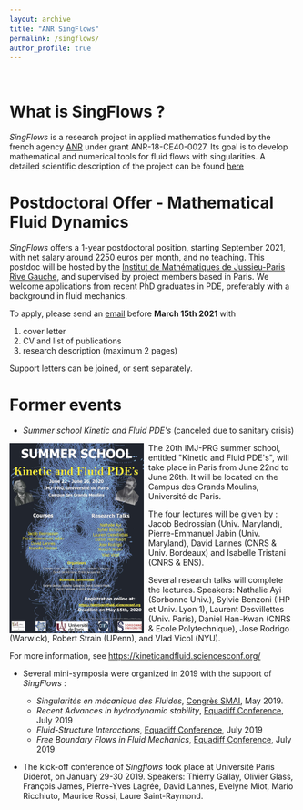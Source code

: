 ```yaml
---
layout: archive
title: "ANR SingFlows"
permalink: /singflows/
author_profile: true
---
```


<br>

What is SingFlows ? 
===
_SingFlows_ is a research project in applied mathematics funded by the french agency [ANR](https://anr.fr/) under grant ANR-18-CE40-0027. Its goal is to develop mathematical and numerical tools for fluid flows with singularities. A detailed scientific description of the project can be found [here](/files/Scientific_description_Singflows.pdf)

Postdoctoral Offer - Mathematical Fluid Dynamics
===
_SingFlows_ offers a 1-year postdoctoral position, starting September 2021, with net salary around 2250 euros per month, and no teaching. This postdoc will be hosted by the [Institut de Mathématiques de Jussieu-Paris Rive Gauche](https://www.imj-prg.fr/), and supervised by project members based in Paris. We welcome applications from recent PhD graduates in PDE, preferably with a background in fluid mechanics.    

To apply, please send an [email](mailto:david.gerard-varet@imj-prg.fr) before **March 15th 2021** with 
1. cover letter
2. CV and list of publications
3. research description (maximum 2 pages) 

Support letters can be joined, or sent separately. 


Former events
===

* _Summer school Kinetic and Fluid PDE's_ (canceled due to sanitary crisis)

<img style="float:left;margin-right:8px;" src="/images/summer_school_2020_v16.jpg" width="236" height="334"> 
The 20th IMJ-PRG summer school, entitled "Kinetic and Fluid PDE's", will take place in Paris from June 22nd to June 26th. It will be located on the Campus des Grands Moulins, Université de Paris.

The four lectures will be given by : Jacob Bedrossian (Univ. Maryland), Pierre-Emmanuel Jabin (Univ. Maryland), David Lannes (CNRS & Univ. Bordeaux) and Isabelle Tristani (CNRS & ENS).

Several research talks will complete the lectures. Speakers: 
Nathalie Ayi (Sorbonne Univ.), Sylvie Benzoni (IHP et Univ. Lyon 1), Laurent Desvillettes (Univ. Paris), Daniel Han-Kwan (CNRS & Ecole Polytechnique), Jose Rodrigo (Warwick), Robert Strain (UPenn), and Vlad Vicol (NYU).

For more information, see <https://kineticandfluid.sciencesconf.org/>



* Several mini-symposia were organized in 2019 with the support of _SingFlows_ : 
  *  _Singularités en mécanique des Fluides_, [Congrès SMAI](http://smai.emath.fr/smai2019/), May 2019.
  *  _Recent Advances in hydrodynamic stability_, [Equadiff Conference](https://www.universiteitleiden.nl/equadiff2019), July 2019
  * _Fluid-Structure Interactions_, [Equadiff Conference](https://www.universiteitleiden.nl/equadiff2019), July 2019
  * _Free Boundary Flows in Fluid Mechanics_, [Equadiff Conference](https://www.universiteitleiden.nl/equadiff2019), July 2019

* The kick-off conference of _Singflows_ took place at Université Paris Diderot, on January 29-30 2019. Speakers:  Thierry Gallay, Olivier Glass, François James, Pierre-Yves Lagrée, David Lannes, Evelyne Miot, Mario Ricchiuto, Maurice Rossi, Laure Saint-Raymond.    

